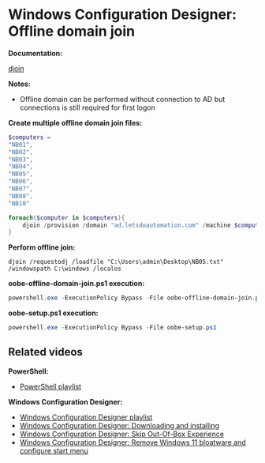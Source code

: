 # Windows Configuration Designer: Offline domain join

<b>Documentation:</b>

[djoin](https://learn.microsoft.com/en-us/previous-versions/windows/it-pro/windows-server-2012-r2-and-2012/ff793312(v=ws.11))

<b>Notes:</b>

* Offline domain can be performed without connection to AD but connections is still required for first logon

<b>Create multiple offline domain join files:</b>

```powershell
$computers =
"NB01",
"NB02",
"NB03",
"NB04",
"NB05",
"NB06",
"NB07",
"NB08",
"NB10"

foreach($computer in $computers){
    djoin /provision /domain "ad.letsdoautomation.com" /machine $computer /machineou "OU=NewComputers,DC=ad,DC=letsdoautomation,DC=com" /savefile "C:\Users\$($env:USERNAME)\Desktop\djoin\$($computer).txt"
}
```

<b>Perform offline join:</b>

```batch
djoin /requestodj /loadfile "C:\Users\admin\Desktop\NB05.txt" /windowspath C:\windows /localos
```

<b>oobe-offline-domain-join.ps1 execution:</b>

```powershell
powershell.exe -ExecutionPolicy Bypass -File oobe-offline-domain-join.ps1
```

<b>oobe-setup.ps1 execution:</b>

```powershell
powershell.exe -ExecutionPolicy Bypass -File oobe-setup.ps1
```

## Related videos

<b>PowerShell:</b>

* [PowerShell playlist](https://www.youtube.com/playlist?list=PLVncjTDMNQ4RDyVzbV0_kpXCScTMgUw_A)

<b>Windows Configuration Designer:</b>

* [Windows Configuration Designer playlist](https://www.youtube.com/playlist?list=PLVncjTDMNQ4SAh9zjdreUBYSzSf7L5IX2)
* [Windows Configuration Designer: Downloading and installing](https://youtu.be/cSa12YaNMbU)
* [Windows Configuration Designer: Skip Out-Of-Box Experience](https://youtu.be/Lqf4i1nHV7I)
* [Windows Configuration Designer: Remove Windows 11 bloatware and configure start menu](https://youtu.be/lpbrQIvKGI4)
